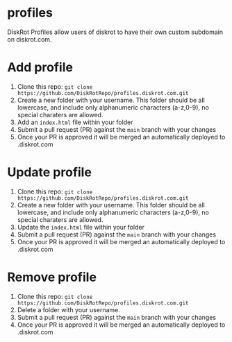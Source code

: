 # profiles
DiskRot Profiles allow users of diskrot to have their own custom subdomain on diskrot.com.

# Add profile

1. Clone this repo: `git clone https://github.com/DiskRotRepo/profiles.diskrot.com.git`
2. Create a new folder with your username. This folder should be all lowercase, and include only alphanumeric characters (a-z,0-9), no special charaters are allowed.
3. Add an `index.html` file within your folder
4. Submit a pull request (PR) against the `main` branch with your changes
5. Once your PR is approved it will be merged an automatically deployed to <username>.diskrot.com

# Update profile

1. Clone this repo: `git clone https://github.com/DiskRotRepo/profiles.diskrot.com.git`
2. Create a new folder with your username. This folder should be all lowercase, and include only alphanumeric characters (a-z,0-9), no special charaters are allowed.
3. Update the `index.html` file within your folder
4. Submit a pull request (PR) against the `main` branch with your changes
5. Once your PR is approved it will be merged an automatically deployed to <username>.diskrot.com

# Remove profile

1. Clone this repo: `git clone https://github.com/DiskRotRepo/profiles.diskrot.com.git`
2. Delete a folder with your username. 
4. Submit a pull request (PR) against the `main` branch with your changes
5. Once your PR is approved it will be merged an automatically deployed to <username>.diskrot.com